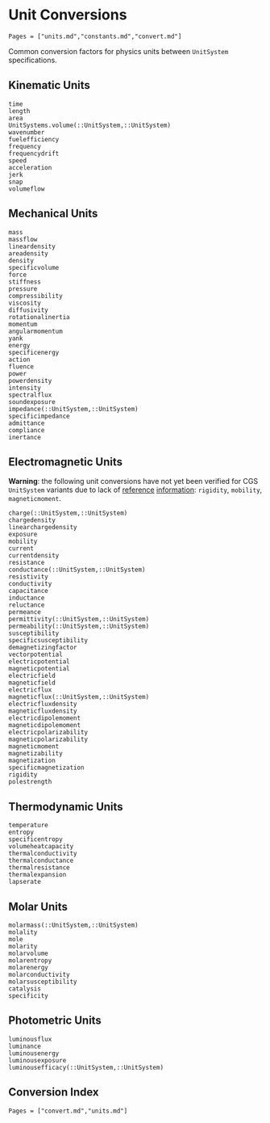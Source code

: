 # Unit Conversions

```@contents
Pages = ["units.md","constants.md","convert.md"]
```

Common conversion factors for physics units between `UnitSystem` specifications.

## Kinematic Units

```@docs
time
length
area
UnitSystems.volume(::UnitSystem,::UnitSystem)
wavenumber
fuelefficiency
frequency
frequencydrift
speed
acceleration
jerk
snap
volumeflow
```

## Mechanical Units

```@docs
mass
massflow
lineardensity
areadensity
density
specificvolume
force
stiffness
pressure
compressibility
viscosity
diffusivity
rotationalinertia
momentum
angularmomentum
yank
energy
specificenergy
action
fluence
power
powerdensity
intensity
spectralflux
soundexposure
impedance(::UnitSystem,::UnitSystem)
specificimpedance
admittance
compliance
inertance
```

## Electromagnetic Units

**Warning**: the following unit conversions have not yet been verified for CGS `UnitSystem` variants due to lack of [reference](https://www.qsl.net/g4cnn/units/units.htm) [information](https://phys.libretexts.org/Bookshelves/Electricity_and_Magnetism/Book%3A_Electricity_and_Magnetism_(Tatum)/17%3A_Magnetic_Dipole_Moment/17.05%3A_Possible_Alternative_Definitions_of_Magnetic_Moment): `rigidity`, `mobility`, `magneticmoment`.

```@docs
charge(::UnitSystem,::UnitSystem)
chargedensity
linearchargedensity
exposure
mobility
current
currentdensity
resistance
conductance(::UnitSystem,::UnitSystem)
resistivity
conductivity
capacitance
inductance
reluctance
permeance
permittivity(::UnitSystem,::UnitSystem)
permeability(::UnitSystem,::UnitSystem)
susceptibility
specificsusceptibility
demagnetizingfactor
vectorpotential
electricpotential
magneticpotential
electricfield
magneticfield
electricflux
magneticflux(::UnitSystem,::UnitSystem)
electricfluxdensity
magneticfluxdensity
electricdipolemoment
magneticdipolemoment
electricpolarizability
magneticpolarizability
magneticmoment
magnetizability
magnetization
specificmagnetization
rigidity
polestrength
```

## Thermodynamic Units

```@docs
temperature
entropy
specificentropy
volumeheatcapacity
thermalconductivity
thermalconductance
thermalresistance
thermalexpansion
lapserate
```

## Molar Units

```@docs
molarmass(::UnitSystem,::UnitSystem)
molality
mole
molarity
molarvolume
molarentropy
molarenergy
molarconductivity
molarsusceptibility
catalysis
specificity
```

## Photometric Units

```@docs
luminousflux
luminance
luminousenergy
luminousexposure
luminousefficacy(::UnitSystem,::UnitSystem)
```

## Conversion Index

```@index
Pages = ["convert.md","units.md"]
```
